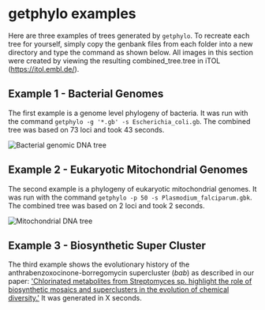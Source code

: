 # getphylo examples

Here are three examples of trees generated by `getphylo`. To recreate each tree for yourself, simply copy the genbank files from each folder into a new directory and type the command as shown below. All images in this section were created by viewing the resulting combined_tree.tree in iTOL (https://itol.embl.de/).

## Example 1 - Bacterial Genomes
The first example is a genome level phylogeny of bacteria. It was run with the command `getphylo -g '*.gb' -s Escherichia_coli.gb`. The combined tree was based on 73 loci and took 43 seconds.

![Bacterial genomic DNA tree](example_data_1/bacterial_tree.png)

## Example 2 - Eukaryotic Mitochondrial Genomes
The second example is a phylogeny of eukaryotic mitochondrial genomes. It was run with the command `getphylo -p 50 -s Plasmodium_falciparum.gbk`. The combined tree was based on 2 loci and took 2 seconds.

![Mitochondrial DNA tree](example_data_2/mtDNA_tree.png)

## Example 3 - Biosynthetic Super Cluster
The third example shows the evolutionary history of the anthrabenzoxocinone-borregomycin supercluster (*bab*) as described in our paper: ['Chlorinated metabolites from Streptomyces sp. highlight the role of biosynthetic mosaics and superclusters in the evolution of chemical diversity.'](https://doi.org/10.1039/D1OB00600B) It was generated in X seconds.
